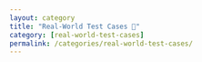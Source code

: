 ```yaml
---
layout: category
title: "Real-World Test Cases 🧬"
category: [real-world-test-cases]
permalink: /categories/real-world-test-cases/
---
```


